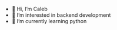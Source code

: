 - 👋 Hi, I’m Caleb
- 👀 I’m interested in backend development
- 🌱 I’m currently learning python


<!---
cooi123/cooi123 is a ✨ special ✨ repository because its `README.md` (this file) appears on your GitHub profile.
You can click the Preview link to take a look at your changes.
--->
